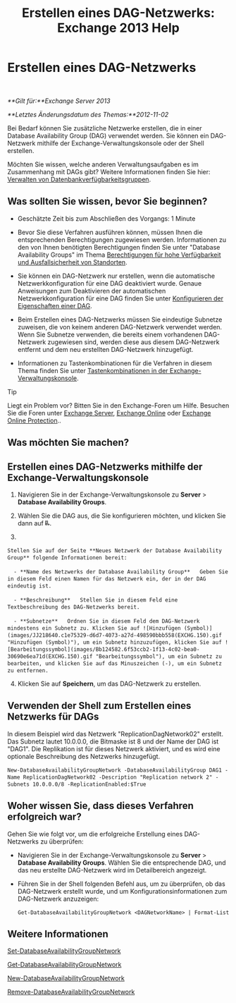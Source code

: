 ﻿---
title: 'Erstellen eines DAG-Netzwerks: Exchange 2013 Help'
TOCTitle: Erstellen eines DAG-Netzwerks
ms:assetid: 6caec7be-788a-4058-87a7-f31c575b870c
ms:mtpsurl: https://technet.microsoft.com/de-de/library/Dd298051(v=EXCHG.150)
ms:contentKeyID: 50475896
ms.date: 05/22/2018
mtps_version: v=EXCHG.150
ms.translationtype: MT
---

# Erstellen eines DAG-Netzwerks

 

_**Gilt für:**Exchange Server 2013_

_**Letztes Änderungsdatum des Themas:**2012-11-02_

Bei Bedarf können Sie zusätzliche Netzwerke erstellen, die in einer Database Availability Group (DAG) verwendet werden. Sie können ein DAG-Netzwerk mithilfe der Exchange-Verwaltungskonsole oder der Shell erstellen.

Möchten Sie wissen, welche anderen Verwaltungsaufgaben es im Zusammenhang mit DAGs gibt? Weitere Informationen finden Sie hier: [Verwalten von Datenbankverfügbarkeitsgruppen](managing-database-availability-groups-exchange-2013-help.md).

## Was sollten Sie wissen, bevor Sie beginnen?

  - Geschätzte Zeit bis zum Abschließen des Vorgangs: 1 Minute

  - Bevor Sie diese Verfahren ausführen können, müssen Ihnen die entsprechenden Berechtigungen zugewiesen werden. Informationen zu den von Ihnen benötigten Berechtigungen finden Sie unter "Database Availability Groups" im Thema [Berechtigungen für hohe Verfügbarkeit und Ausfallsicherheit von Standorten](high-availability-and-site-resilience-permissions-exchange-2013-help.md).

  - Sie können ein DAG-Netzwerk nur erstellen, wenn die automatische Netzwerkkonfiguration für eine DAG deaktiviert wurde. Genaue Anweisungen zum Deaktivieren der automatischen Netzwerkkonfiguration für eine DAG finden Sie unter [Konfigurieren der Eigenschaften einer DAG](configure-database-availability-group-properties-exchange-2013-help.md).

  - Beim Erstellen eines DAG-Netzwerks müssen Sie eindeutige Subnetze zuweisen, die von keinem anderen DAG-Netzwerk verwendet werden. Wenn Sie Subnetze verwenden, die bereits einem vorhandenen DAG-Netzwerk zugewiesen sind, werden diese aus diesem DAG-Netzwerk entfernt und dem neu erstellten DAG-Netzwerk hinzugefügt.

  - Informationen zu Tastenkombinationen für die Verfahren in diesem Thema finden Sie unter [Tastenkombinationen in der Exchange-Verwaltungskonsole](keyboard-shortcuts-in-the-exchange-admin-center-exchange-online-protection-help.md).


> [!TIP]
> Liegt ein Problem vor? Bitten Sie in den Exchange-Foren um Hilfe. Besuchen Sie die Foren unter <A href="https://go.microsoft.com/fwlink/p/?linkid=60612">Exchange Server</A>, <A href="https://go.microsoft.com/fwlink/p/?linkid=267542">Exchange Online</A> oder <A href="https://go.microsoft.com/fwlink/p/?linkid=285351">Exchange Online Protection</A>..



## Was möchten Sie machen?

## Erstellen eines DAG-Netzwerks mithilfe der Exchange-Verwaltungskonsole

1.  Navigieren Sie in der Exchange-Verwaltungskonsole zu **Server** \> **Database Availability Groups**.

2.  Wählen Sie die DAG aus, die Sie konfigurieren möchten, und klicken Sie dann auf ![Hinzufügen von DAG-Netzwerken](images/Dd298051.befcdc4e-7f7a-451d-a0a8-608c79f5d186(EXCHG.150).gif "Hinzufügen von DAG-Netzwerken").

3.  
    
    Stellen Sie auf der Seite **Neues Netzwerk der Database Availability Group** folgende Informationen bereit:
    
      - **Name des Netzwerks der Database Availability Group**   Geben Sie in diesem Feld einen Namen für das Netzwerk ein, der in der DAG eindeutig ist.
    
      - **Beschreibung**   Stellen Sie in diesem Feld eine Textbeschreibung des DAG-Netzwerks bereit.
    
      - **Subnetze**   Ordnen Sie in diesem Feld dem DAG-Netzwerk mindestens ein Subnetz zu. Klicken Sie auf ![Hinzufügen (Symbol)](images/JJ218640.c1e75329-d6d7-4073-a27d-498590bbb558(EXCHG.150).gif "Hinzufügen (Symbol)"), um ein Subnetz hinzuzufügen, klicken Sie auf ![Bearbeitungssymbol](images/Bb124582.6f53ccb2-1f13-4c02-bea0-30690e6ea71d(EXCHG.150).gif "Bearbeitungssymbol"), um ein Subnetz zu bearbeiten, und klicken Sie auf das Minuszeichen (-), um ein Subnetz zu entfernen.

4.  Klicken Sie auf **Speichern**, um das DAG-Netzwerk zu erstellen.

## Verwenden der Shell zum Erstellen eines Netzwerks für DAGs

In diesem Beispiel wird das Netzwerk "ReplicationDagNetwork02" erstellt. Das Subnetz lautet 10.0.0.0, die Bitmaske ist 8 und der Name der DAG ist "DAG1". Die Replikation ist für dieses Netzwerk aktiviert, und es wird eine optionale Beschreibung des Netzwerks hinzugefügt.

    New-DatabaseAvailabilityGroupNetwork -DatabaseAvailabilityGroup DAG1 -Name ReplicationDagNetwork02 -Description "Replication network 2" -Subnets 10.0.0.0/8 -ReplicationEnabled:$True

## Woher wissen Sie, dass dieses Verfahren erfolgreich war?

Gehen Sie wie folgt vor, um die erfolgreiche Erstellung eines DAG-Netzwerks zu überprüfen:

  - Navigieren Sie in der Exchange-Verwaltungskonsole zu **Server** \> **Database Availability Groups**. Wählen Sie die entsprechende DAG, und das neu erstellte DAG-Netzwerk wird im Detailbereich angezeigt.

  - Führen Sie in der Shell folgenden Befehl aus, um zu überprüfen, ob das DAG-Netzwerk erstellt wurde, und um Konfigurationsinformationen zum DAG-Netzwerk anzuzeigen:
    
        Get-DatabaseAvailabilityGroupNetwork <DAGNetworkName> | Format-List

## Weitere Informationen

[Set-DatabaseAvailabilityGroupNetwork](https://technet.microsoft.com/de-de/library/dd298008\(v=exchg.150\))

[Get-DatabaseAvailabilityGroupNetwork](https://technet.microsoft.com/de-de/library/dd297938\(v=exchg.150\))

[New-DatabaseAvailabilityGroupNetwork](https://technet.microsoft.com/de-de/library/dd335225\(v=exchg.150\))

[Remove-DatabaseAvailabilityGroupNetwork](https://technet.microsoft.com/de-de/library/dd298131\(v=exchg.150\))

